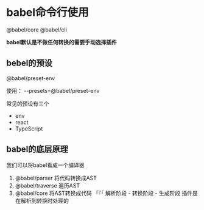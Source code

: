 # babel命令行使用
@babel/core
@babel/cli

**babel默认是不做任何转换的需要手动选择插件**

## bebel的预设
@babel/preset-env  

使用： --presets=@babel/preset-env

常见的预设有三个
- env
- react
- TypeScript

## babel的底层原理
我们可以将babel看成一个编译器

1. @babel/parser  将代码转换成AST
2. @babel/traverse 遍历AST
3. @babel/core 将AST转换成代码
「『「
解析阶段 - 转换阶段 - 生成阶段
插件是在解析到转换时处理的
